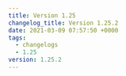 ```yaml
---
title: Version 1.25
changelog_title: Version 1.25.2
date: 2021-03-09 07:57:50 +0000
tags:
  - changelogs
  - 1.25
version: 1.25.2
---
```


<script src="https://gist.github.com/spinnaker-release/83c1a4069029bfd79d11ad8e8bf1d326.js?file=1.25.2.md"></script>
<script src="https://gist.github.com/spinnaker-release/83c1a4069029bfd79d11ad8e8bf1d326.js?file=1.25.1.md"></script>
<script src="https://gist.github.com/spinnaker-release/83c1a4069029bfd79d11ad8e8bf1d326.js?file=1.25.0.md"></script>
